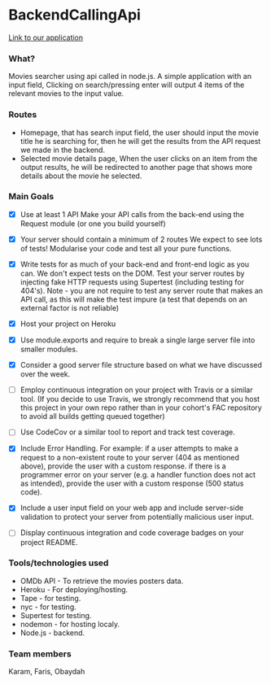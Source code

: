 # BackendCallingApi

[Link to our application](https://backendcallingapi.herokuapp.com/)

### What? 

Movies searcher using api called in node.js. A simple application with an input field, Clicking on search/pressing enter will output 4 items of the relevant movies to the input value. 

### Routes
* Homepage, that has search input field, the user should input the movie title he is searching for, then he will get the results from the API request we made in the backend.
* Selected movie details page, When the user clicks on an item from the output results, he will be redirected to another page that shows more details about the movie he selected.

### Main Goals
- [X] Use at least 1 API Make your API calls from the back-end using the Request module (or one you build yourself)
- [x] Your server should contain a minimum of 2 routes We expect to see lots of tests! Modularise your code and test all your pure functions. 

- [x] Write tests for as much of your back-end and front-end logic as you can. We don't expect tests on the DOM. Test your server routes by injecting fake HTTP requests using Supertest (including testing for 404's). Note - you are not require to test any server route that makes an API call, as this will make the test impure (a test that depends on an external factor is not reliable) 

- [x] Host your project on Heroku
- [x] Use module.exports and require to break a single large server file into smaller modules. 
- [x] Consider a good server file structure based on what we have discussed over the week. 
- [ ] Employ continuous integration on your project with Travis or a similar tool. (If you decide to use Travis, we strongly recommend that you host this project in your own repo rather than in your cohort's FAC repository to avoid all builds getting queued together) 
- [ ] Use CodeCov or a similar tool to report and track test coverage. 
- [x] Include Error Handling. For example: if a user attempts to make a request to a non-existent route to your server (404 as mentioned above), provide the user with a custom response. if there is a programmer error on your server (e.g. a handler function does not act as intended), provide the user with a custom response (500 status code).
- [x] Include a user input field on your web app and include server-side validation to protect your server from potentially malicious user input.
- [ ] Display continuous integration and code coverage badges on your project README.

### Tools/technologies used
* OMDb API - To retrieve the movies posters data.
* Heroku - For deploying/hosting.
* Tape - for testing.
* nyc - for testing.
* Supertest for testing.
* nodemon - for hosting localy.
* Node.js - backend.

### Team members
Karam, Faris, Obaydah
